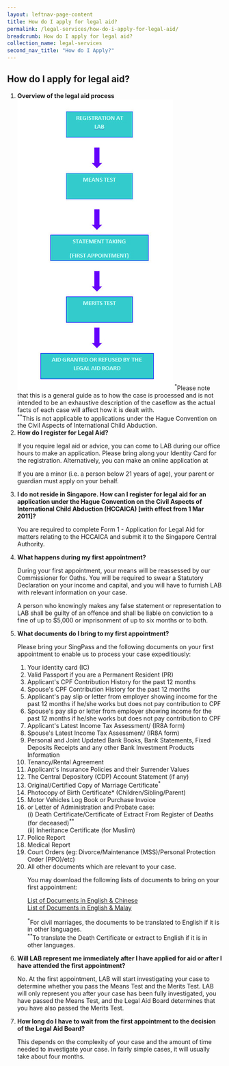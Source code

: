 ```yaml
---
layout: leftnav-page-content
title: How do I apply for legal aid?
permalink: /legal-services/how-do-i-apply-for-legal-aid/
breadcrumb: How do I apply for legal aid?
collection_name: legal-services
second_nav_title: "How do I Apply?"
---
```


How do I apply for legal aid?
---

<ol>
  <li>
    <b>Overview of the legal aid process</b><br>
    <img src="/images/legal-aid-overview.jpg/">
    <sup>*</sup>Please note that this is a general guide as to how the case is processed and is not intended to be an exhaustive description of the caseflow as the actual facts of each case will affect how it is dealt with.<br>
    <sup>**</sup>This is not applicable to applications under the Hague Convention on the Civil Aspects of International Child Abduction.
  </li>
  <li>
    <b>How do I register for Legal Aid?</b><br>
    <p>If you require legal aid or advice, you can come to LAB during our office hours to make an application. Please bring along your Identity Card for the registration. Alternatively, you can make an online application at <a href="https://www.mlaw.gov.sg/eservices/labesvc/"></a></p>
    <p>If you are a minor (i.e. a person below 21 years of age), your parent or guardian must apply on your behalf.</p>
  </li>
  <li>
    <b>I do not reside in Singapore. How can I register for legal aid for an application under the Hague Convention on the Civil Aspects of International Child Abduction (HCCAICA) [with effect from 1 Mar 2011]?</b><br>
    <p>You are required to complete Form 1 - Application for Legal Aid for matters relating to the HCCAICA and submit it to the Singapore Central Authority.</p>
  </li>
  <li>
    <b>What happens during my first appointment?</b><br>
    <p>During your first appointment, your means will be reassessed by our Commissioner for Oaths. You will be required to swear a Statutory Declaration on your income and capital, and you will have to furnish LAB with relevant information on your case.</p>
    <p>A person who knowingly makes any false statement or representation to LAB shall be guilty of an offence and shall be liable on conviction to a fine of up to $5,000 or imprisonment of up to six months or to both.</p>
  </li>
  <li>
    <b>What documents do I bring to my first appointment?</b><br>
    <p>Please bring your SingPass and the following documents on your first appointment to enable us to process your case expeditiously:</p>
    <ol>
      <li>Your identity card (IC)</li>
      <li>Valid Passport if you are a Permanent Resident (PR)</li>
      <li>Applicant's CPF Contribution History for the past 12 months</li>
      <li>Spouse's CPF Contribution History for the past 12 months</li>
      <li>Applicant's pay slip or letter from employer showing income for the past 12 months if he/she works but does not pay contribution to CPF</li>
      <li>Spouse's pay slip or letter from employer showing income for the past 12 months if he/she works but does not pay contribution to CPF</li>
      <li>Applicant's Latest Income Tax Assessment/ (IR8A form)</li>
      <li>Spouse's Latest Income Tax Assessment/ (IR8A form)</li>
      <li>Personal and Joint Updated Bank Books, Bank Statements, Fixed Deposits Receipts and any other Bank Investment Products Information</li>
      <li>Tenancy/Rental Agreement</li>
      <li>Applicant's Insurance Policies and their Surrender Values</li>
      <li>The Central Depository (CDP) Account Statement (if any)</li>
      <li>Original/Certified Copy of Marriage Certificate<sup>*</sup></li>
      <li>Photocopy of Birth Certificate* (Children/Sibling/Parent)</li>
      <li>Motor Vehicles Log Book or Purchase Invoice</li>
      <li>
        or Letter of Administration and Probate case:<br>
        (i) Death Certificate/Certificate of Extract From Register of Deaths (for deceased)<sup>**</sup><br>
        (ii) Inheritance Certificate (for Muslim)
      </li>
      <li>Police Report</li>
      <li>Medical Report</li>
      <li>Court Orders (eg: Divorce/Maintenance (MSS)/Personal Protection Order (PPO)/etc)</li>
      <li>
        All other documents which are relevant to your case.<br>
        <p>You may download the following lists of documents to bring on your first appointment:</p>
        <a href="/files/DocumentsToBringEngandMandarin.pdf">List of Documents in English & Chinese</a><br>
        <a href="/files/DocstoBringEngandMalay.pdf">List of Documents in English & Malay</a>
        <p><sup>*</sup>For civil marriages, the documents to be translated to English if it is in other languages.<br>
        <sup>**</sup>To translate the Death Certificate or extract to English if it is in other languages.</p>
      </li>
    </ol>
  </li>
  <li>
    <b>Will LAB represent me immediately after I have applied for aid or after I have attended the first appointment?</b><br>
    <p>No. At the first appointment, LAB will start investigating your case to determine whether you pass the Means Test and the Merits Test. LAB will only represent you after your case has been fully investigated, you have passed the Means Test, and the Legal Aid Board determines that you have also passed the Merits Test.</p>
  </li>
  <li>
    <b>How long do I have to wait from the first appointment to the decision of the Legal Aid Board?</b><br>
    <p>This depends on the complexity of your case and the amount of time needed to investigate your case. In fairly simple cases, it will usually take about four months.</p>
  </li>
</ol>
